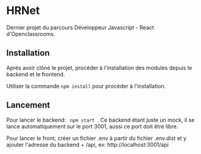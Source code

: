 <h1> HRNet </h1>

<p> Dernier projet du parcours Développeur Javascript - React d'Openclassrooms.

<h2> Installation </h2>

<p>Après avoir clôné le projet, procéder à l'installation des modules depuis le backend et le frontend.</p>
<p>Utiliser la commande <code>npm install</code> pour procéder à l'installation.

<h2> Lancement </h2>

<p> Pour lancer le backend: <code> npm start </code>. Ce backend étant juste un mock, il se lance automatiquement sur le port 3001, aussi
ce port doit être libre. </p>

<p> Pour lancer le front, créer un fichier .env à partir du fichier .env.dist et y ajouter l'adresse du backend + /api, ex: http://localhost:3001/api</p>
